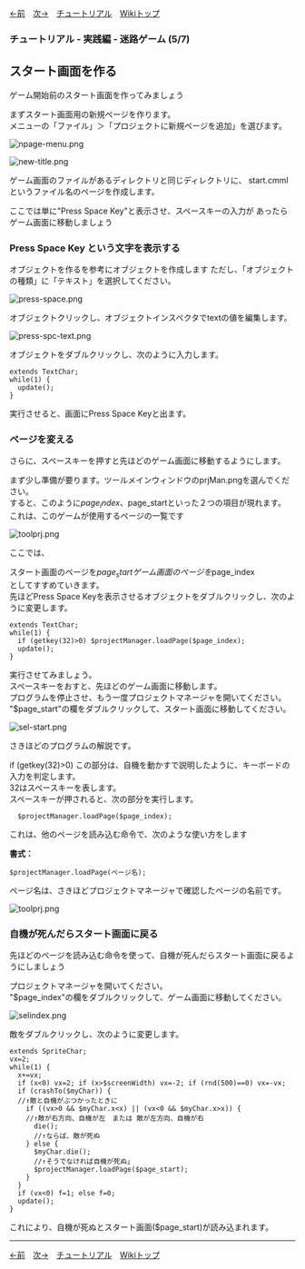 
[←前](./tr-maze04.md)&emsp;[次→](./tr-maze06.md)&emsp;[チュートリアル](./tutorial.md)&emsp;[Wikiトップ](./)

### チュートリアル - 実践編 - 迷路ゲーム (5/7)
## スタート画面を作る


ゲーム開始前のスタート画面を作ってみましょう

まずスタート画面用の新規ページを作ります。  
メニューの「ファイル」＞「プロジェクトに新規ページを追加」を選びます。

![npage-menu.png](./img/npage-menu.png)

![new-title.png](./img/new-title.png)

ゲーム画面のファイルがあるディレクトリと同じディレクトリに、 start.cmmlというファイル名のページを作成します。

 ここでは単に"Press Space Key"と表示させ、スペースキーの入力が あったらゲーム画面に移動しましょう

### Press Space Key という文字を表示する

オブジェクトを作るを参考にオブジェクトを作成します ただし、「オブジェクトの種類」に「テキスト」を選択してください。

![press-space.png](./img/press-space.png)

オブジェクトクリックし、オブジェクトインスペクタでtextの値を編集します。

![press-spc-text.png](./img/press-spc-text.png)

オブジェクトをダブルクリックし、次のように入力します。

```
extends TextChar;
while(1) {
  update();
}
```

実行させると、画面にPress Space Keyと出ます。

### ページを変える

さらに、スペースキーを押すと先ほどのゲーム画面に移動するようにします。

まず少し準備が要ります。ツールメインウィンドウのprjMan.pngを選んでください。  
すると、このように$page_index、$page_startといった２つの項目が現れます。  
これは、このゲームが使用するページの一覧です

![toolprj.png](./img/toolprj.png)

ここでは、

スタート画面のページを$page_start  
ゲーム画面のページを$page_index  
としてすすめていきます。  
先ほどPress Space Keyを表示させるオブジェクトをダブルクリックし、次のように変更します。

```
extends TextChar;
while(1) {
  if (getkey(32)>0) $projectManager.loadPage($page_index);
  update();
}
```

実行させてみましょう。  
スペースキーをおすと、先ほどのゲーム画面に移動します。  
プログラムを停止させ、もう一度プロジェクトマネージャを開いてください。  
"$page_start"の欄をダブルクリックして、スタート画面に移動してください。

![sel-start.png](./img/sel-start.png)

さきほどのプログラムの解説です。

 if (getkey(32)>0)
この部分は、自機を動かすで説明したように、キーボードの入力を判定します。  
32はスペースキーを表します。  
スペースキーが押されると、次の部分を実行します。

```
  $projectManager.loadPage($page_index);
```
これは、他のページを読み込む命令で、次のような使い方をします

**書式：**
```
$projectManager.loadPage(ページ名);
```
ページ名は、さきほどプロジェクトマネージャで確認したページの名前です。

![toolprj.png](./img/toolprj.png)

### 自機が死んだらスタート画面に戻る  
先ほどのページを読み込む命令を使って、自機が死んだらスタート画面に戻るようにしましょう

プロジェクトマネージャを開いてください。  
"$page_index"の欄をダブルクリックして、ゲーム画面に移動してください。

![selindex.png](./img/selindex.png)

敵をダブルクリックし、次のように変更します。

```
extends SpriteChar;
vx=2;
while(1) {
  x+=vx;
  if (x<0) vx=2; if (x>$screenWidth) vx=-2; if (rnd(500)==0) vx=-vx;
  if (crashTo($myChar)) {
  //↑敵と自機がぶつかったときに
    if ((vx>0 && $myChar.x<x) || (vx<0 && $myChar.x>x)) {
    //↑敵が右方向、自機が左　または 敵が左方向、自機が右
      die();
      //↑ならば、敵が死ぬ
    } else {
      $myChar.die();
      //↑そうでなければ自機が死ぬ」
      $projectManager.loadPage($page_start);
    }
  }
  if (vx<0) f=1; else f=0;
  update();
}
```
これにより、自機が死ぬとスタート画面($page_start)が読み込まれます。

***

[←前](./tr-maze04.md)&emsp;[次→](./tr-maze06.md)&emsp;[チュートリアル](./tutorial.md)&emsp;[Wikiトップ](./)
